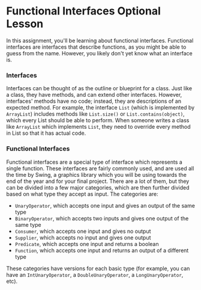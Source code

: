 # Functional Interfaces Optional Lesson

In this assignment, you'll be learning about functional interfaces. Functional interfaces are interfaces that describe
functions, as you might be able to guess from the name. However, you likely don't yet know what an interface is.

### Interfaces

Interfaces can be thought of as the outline or blueprint for a class. Just like a class, they have methods, and can
extend other interfaces. However, interfaces' methods have no code; instead, they are descriptions of an expected
method. For example, the interface `List` (which is implemented by `ArrayList`) includes methods like `List.size()` or 
`List.contains(object)`, which every List should be able to perform. When someone writes a class like `ArrayList` which
implements `List`, they need to override every method in List so that it has actual code.

### Functional Interfaces

Functional interfaces are a special type of interface which represents a single function. These interfaces are fairly
commonly used, and are used all the time by Swing, a graphics library which you will be using towards the end of the 
year and for your final project. There are a lot of them, but they can be divided into a few major categories, which are
then further divided based on what type they accept as input. The categories are:
* `UnaryOperator`, which accepts one input and gives an output of the same type
* `BinaryOperator`, which accepts two inputs and gives one output of the same type
* `Consumer`, which accepts one input and gives no output
* `Supplier`, which accepts no input and gives one output
* `Predicate`, which accepts one input and returns a boolean
* `Function`, which accepts one input and returns an output of a different type

These categories have versions for each basic type (for example, you can have an `IntUnaryOperator`, a `DoubleUnaryOperator`,
a `LongUnaryOperator`, etc).
